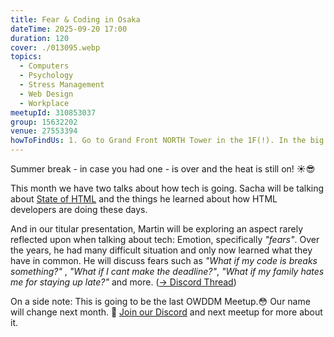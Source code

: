 ```yaml
---
title: Fear & Coding in Osaka
dateTime: 2025-09-20 17:00
duration: 120
cover: ./013095.webp
topics:
  - Computers
  - Psychology
  - Stress Management
  - Web Design
  - Workplace
meetupId: 310853037
group: 15632202
venue: 27553394
howToFindUs: 1. Go to Grand Front NORTH Tower in the 1F(!). In the big space, behind Tully's go to Tower C (business area) and enter the Elevator to 16F. From there, go towards the end of the hall.
---
```


Summer break - in case you had one - is over and the heat is still on! ☀️😎

This month we have two talks about how tech is going. Sacha will be talking about [State of HTML](https://stateofhtml.com/en-US) and the things he learned about how HTML developers are doing these days.

And in our titular presentation, Martin will be exploring an aspect rarely reflected upon when talking about tech: Emotion, specifically *"fears"*. Over the years, he had many difficult situation and only now learned what they have in common. He will discuss fears such as *"What if my code is breaks something?"* , *"What if I cant make the deadline?"*, *"What if my family hates me for staying up late?"* and more. ([→ Discord Thread](https://discord.com/channels/1034792577293094972/1396842190453473280))

On a side note: This is going to be the last OWDDM Meetup.😳 Our name will change next month. 🎉 [Join our Discord](https://owddm.com/discord) and next meetup for more about it.
